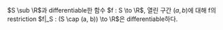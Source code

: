 $S \sub \R$과 differentiable한 함수 $f : S \to \R$, 열린 구간 $(a, b)$에 대해 f의 restriction $f|_S : (S \cap (a, b)) \to \R$은 differentiable하다.